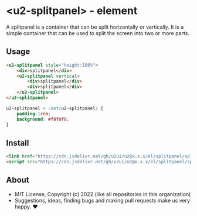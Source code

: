 # &lt;u2-splitpanel&gt; - element
A splitpanel is a container that can be split horizontally or vertically. It is a simple container that can be used to split the screen into two or more parts.

## Usage

```html
<u2-splitpanel style="height:100%">
    <div>splitpanel</div>
    <u2-splitpanel vertical>
        <div>splitpanel</div>
        <div>splitpanel</div>
    </u2-splitpanel>
</u2-splitpanel>
```

```css
u2-splitpanel > :not(u2-splitpanel) {
    padding:1rem;
    background: #f8f8f8;
}
```

## Install

```html
<link href="https://cdn.jsdelivr.net/gh/u2ui/u2@x.x.x/el/splitpanel/splitpanel.min.css" rel=stylesheet>
<script src="https://cdn.jsdelivr.net/gh/u2ui/u2@x.x.x/el/splitpanel/splitpanel.min.js" type=module async></script>
```

## About

- MIT License, Copyright (c) 2022 <u2> (like all repositories in this organization) <br>
- Suggestions, ideas, finding bugs and making pull requests make us very happy. ♥


